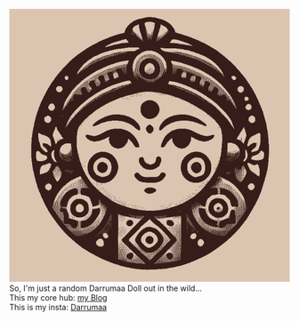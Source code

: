 ![Profile Banner](https://github.com/Darrumaa/Darrumaa/blob/main/logo.png)  <br>
So, I'm just a random Darrumaa Doll out in the wild... <br>
This my core hub: [my Blog](https://darrumaa.blogspot.com/)  <br>
This is my insta: [Darrumaa](https://www.instagram.com/darrummaa/)  <br>
